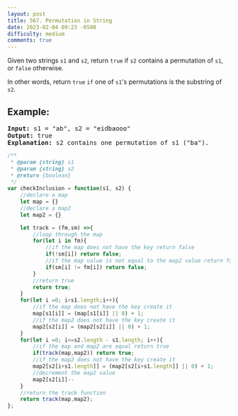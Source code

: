 ```yaml
---
layout: post
title: 567. Permutation in String
date: 2023-02-04 09:23 -0500
difficulty: medium
comments: true
---
```

Given two strings `s1` and `s2`, return `true` if `s2` contains a permutation of `s1`, or `false` otherwise.

In other words, return `true` `if` one of `s1`'s permutations is the substring of `s2`.

## Example:
<pre><strong>Input:</strong> s1 = "ab", s2 = "eidbaooo"
<strong>Output:</strong> true
<strong>Explanation:</strong> s2 contains one permutation of s1 ("ba").
</pre>

```javascript
/**
 * @param {string} s1
 * @param {string} s2
 * @return {boolean}
 */
var checkInclusion = function(s1, s2) {
    //declare a map
    let map = {}
    //declare a map2
    let map2 = {}

    let track = (fm,sm) =>{
        //loop through the map
        for(let i in fm){
            //if the map does not have the key return false
            if(!sm[i]) return false;
            //if the map value is not equal to the map2 value return false
            if(sm[i] != fm[i]) return false;
        }
        //return true
        return true;
    }
    for(let i =0; i<s1.length;i++){
        //if the map does not have the key create it
        map[s1[i]] = (map[s1[i]] || 0) + 1;
        //if the map2 does not have the key create it
        map2[s2[i]] = (map2[s2[i]] || 0) + 1;
    }
    for(let i =0; i<=s2.length - s1.length; i++){
        //if the map and map2 are equal return true
        if(track(map,map2)) return true;
        //if the map2 does not have the key create it
        map2[s2[i+s1.length]] = (map2[s2[i+s1.length]] || 0) + 1;
        //decrement the map2 value
        map2[s2[i]]--
    }
    //return the track function
    return track(map,map2);
};
```